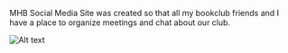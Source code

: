 MHB Social Media Site was created so that all my bookclub friends and I have a place to organize meetings and chat about our club.

![Alt text](./app/assets/images/root_page.png?raw=true)
